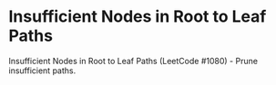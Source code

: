 # Insufficient Nodes in Root to Leaf Paths

Insufficient Nodes in Root to Leaf Paths (LeetCode #1080) - Prune insufficient paths.
